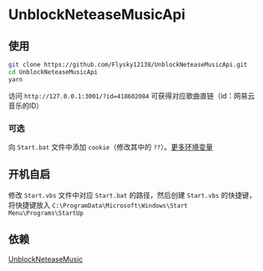 # UnblockNeteaseMusicApi

## 使用

```bash
git clone https://github.com/Flysky12138/UnblockNeteaseMusicApi.git
cd UnblockNeteaseMusicApi
yarn
```

访问 `http://127.0.0.1:3001/?id=418602084` 可获得对应歌曲直链（id：网易云音乐的ID）

### 可选

向 `Start.bat` 文件中添加 `cookie`（修改其中的 `??`）。[更多环境变量](https://github.com/UnblockNeteaseMusic/server#%E7%8E%AF%E5%A2%83%E5%8F%98%E9%87%8F)

## 开机自启

修改 `Start.vbs` 文件中对应 `Start.bat` 的路径，然后创建 `Start.vbs` 的快捷键，将快捷键放入 `C:\ProgramData\Microsoft\Windows\Start Menu\Programs\StartUp`

## 依赖

[UnblockNeteaseMusic](https://github.com/UnblockNeteaseMusic/server)
